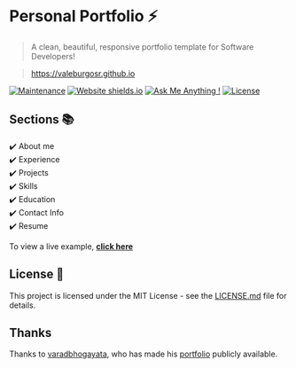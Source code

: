 # Personal Portfolio ⚡️ 
> A clean, beautiful, responsive portfolio template for Software Developers!

> https://valeburgosr.github.io

[![Maintenance](https://img.shields.io/badge/maintained-yes-green.svg)](https://github.com/valeburgosr/valeburgosr.github.io/commits/master)
[![Website shields.io](https://img.shields.io/badge/website-up-yellow)](http://valeburgosr.github.io/)
[![Ask Me Anything !](https://img.shields.io/badge/ask%20me-linkedin-1abc9c.svg)](https://www.linkedin.com/in/javier-fern%C3%A1ndez-fern%C3%A1ndez-b91684b6/)
[![License](http://img.shields.io/:license-mit-blue.svg?style=flat-square)](http://badges.mit-license.org)

## Sections 📚
✔️ About me\
✔️ Experience\
✔️ Projects \
✔️ Skills \
✔️ Education\
✔️ Contact Info\
✔️ Resume

To view a live example, **[click here](https://valeburgosr.github.io/)**

## License 📄
This project is licensed under the MIT License - see the [LICENSE.md](./LICENSE) file for details.

## Thanks
Thanks to [varadbhogayata](https://github.com/varadbhogayata), who has made his [portfolio](https://github.com/varadbhogayata/varadbhogayata.github.io) publicly available.
